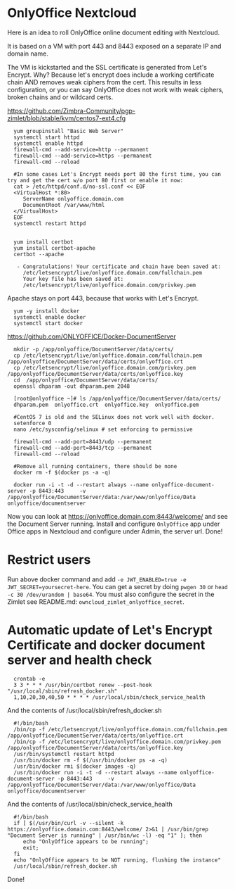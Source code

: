 # OnlyOffice Nextcloud

Here is an idea to roll OnlyOffice online document editing with 
Nextcloud. 

It is based on a VM with port 443 and 8443 exposed on a separate IP and
domain name.

The VM is kickstarted and the SSL certificate is generated from Let's Encrypt.
Why? Because let's encrypt does include a working certificate chain AND
removes weak ciphers from the cert. This results in less configuration,
or you can say OnlyOffice does not work with weak ciphers, broken chains
and or wildcard certs.

https://github.com/Zimbra-Community/pgp-zimlet/blob/stable/kvm/centos7-ext4.cfg

      yum groupinstall "Basic Web Server"
      systemctl start httpd
      systemctl enable httpd
      firewall-cmd --add-service=http --permanent
      firewall-cmd --add-service=https --permanent
      firewall-cmd --reload

      #In some cases Let's Encrypt needs port 80 the first time, you can try and get the cert w/o port 80 first or enable it now:
      cat > /etc/httpd/conf.d/no-ssl.conf << EOF
      <VirtualHost *:80>
         ServerName onlyoffice.domain.com
         DocumentRoot /var/www/html
      </VirtualHost>
      EOF
      systemctl restart httpd


      yum install certbot
      yum install certbot-apache
      certbot --apache

       - Congratulations! Your certificate and chain have been saved at:
         /etc/letsencrypt/live/onlyoffice.domain.com/fullchain.pem
         Your key file has been saved at:
         /etc/letsencrypt/live/onlyoffice.domain.com/privkey.pem

Apache stays on port 443, because that works with Let's Encrypt.

      yum -y install docker
      systemctl enable docker
      systemctl start docker

https://github.com/ONLYOFFICE/Docker-DocumentServer

      mkdir -p /app/onlyoffice/DocumentServer/data/certs/
      cp /etc/letsencrypt/live/onlyoffice.domain.com/fullchain.pem /app/onlyoffice/DocumentServer/data/certs/onlyoffice.crt
      cp /etc/letsencrypt/live/onlyoffice.domain.com/privkey.pem /app/onlyoffice/DocumentServer/data/certs/onlyoffice.key
      cd  /app/onlyoffice/DocumentServer/data/certs/
      openssl dhparam -out dhparam.pem 2048

      [root@onlyoffice ~]# ls /app/onlyoffice/DocumentServer/data/certs/
      dhparam.pem  onlyoffice.crt  onlyoffice.key  onlyoffice.pem

      #CentOS 7 is old and the SELinux does not work well with docker.
      setenforce 0
      nano /etc/sysconfig/selinux # set enforcing to permissive

      firewall-cmd --add-port=8443/udp --permanent
      firewall-cmd --add-port=8443/tcp --permanent
      firewall-cmd --reload

      #Remove all running containers, there should be none
      docker rm -f $(docker ps -a -q) 

      docker run -i -t -d --restart always --name onlyoffice-document-server -p 8443:443     -v /app/onlyoffice/DocumentServer/data:/var/www/onlyoffice/Data  onlyoffice/documentserver

Now you can look at https://onlyoffice.domain.com:8443/welcome/ 
and see the Document Server running. Install and configure `OnlyOffice` app under
Office apps in Nextcloud and configure under Admin, the server url.
Done!

# Restrict users

Run above docker command and add `-e JWT_ENABLED=true -e JWT_SECRET=yoursecret-here`. You can get a secret by doing `pwgen 30` or `head -c 30 /dev/urandom | base64`. You must also configure the secret in the Zimlet see README.md: `owncloud_zimlet_onlyoffice_secret`.

# Automatic update of Let's Encrypt Certificate and docker document server and health check

      crontab -e
      3 3 * * * /usr/bin/certbot renew --post-hook "/usr/local/sbin/refresh_docker.sh"
      1,10,20,30,40,50 * * * * /usr/local/sbin/check_service_health

And the contents of /usr/local/sbin/refresh_docker.sh

      #!/bin/bash
      /bin/cp -f /etc/letsencrypt/live/onlyoffice.domain.com/fullchain.pem /app/onlyoffice/DocumentServer/data/certs/onlyoffice.crt
      /bin/cp -f /etc/letsencrypt/live/onlyoffice.domain.com/privkey.pem  /app/onlyoffice/DocumentServer/data/certs/onlyoffice.key
      /usr/bin/systemctl restart httpd
      /usr/bin/docker rm -f $(/usr/bin/docker ps -a -q)
      /usr/bin/docker rmi $(docker images -q)
      /usr/bin/docker run -i -t -d --restart always --name onlyoffice-document-server -p 8443:443     -v /app/onlyoffice/DocumentServer/data:/var/www/onlyoffice/Data  onlyoffice/documentserver

And the contents of /usr/local/sbin/check_service_health

      #!/bin/bash
      if [ $(/usr/bin/curl -v --silent -k https://onlyoffice.domain.com:8443/welcome/ 2>&1 | /usr/bin/grep "Document Server is running" | /usr/bin/wc -l) -eq "1" ]; then
         echo "OnlyOffice appears to be running";
         exit;
      fi
      echo "OnlyOffice appears to be NOT running, flushing the instance"
      /usr/local/sbin/refresh_docker.sh
      
Done!
